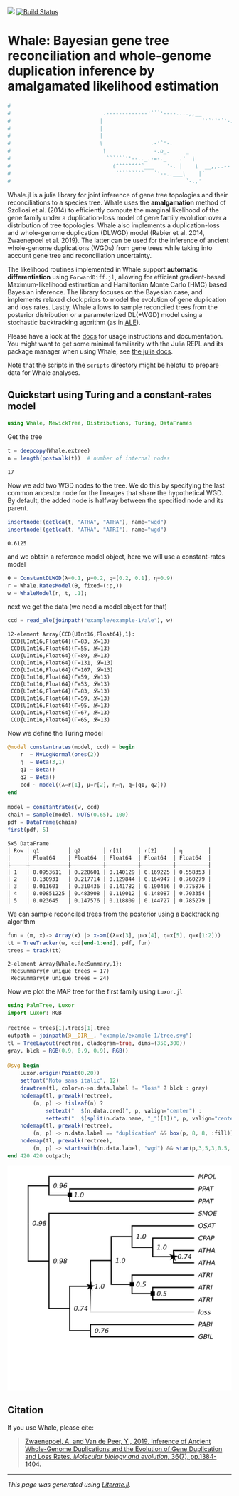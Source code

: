 [![](https://img.shields.io/badge/docs-dev-blue.svg)](https://arzwa.github.io/Whale.jl/dev/index.html)
[![Build Status](https://travis-ci.com/arzwa/Whale.jl.svg?branch=master)](https://travis-ci.com/arzwa/Whale.jl)

# Whale: Bayesian gene tree reconciliation and whole-genome duplication inference by amalgamated likelihood estimation

```julia
#
#                             .-------------'```'----....,,__                        _,
#                            |                               `'`'`'`'-.,.__        .'(
#                            |                                             `'--._.'   )
#                            |                                                   `'-.<
#                            \               .-'`'-.                            -.    `\
#                             \               -.o_.     _                     _,-'`\    |
#                              ``````''--.._.-=-._    .'  \            _,,--'`      `-._(
#                                (^^^^^^^^`___    '-. |    \  __,,..--'                 `
#                                 `````````   `'--..___\    |`
#                                                       `-.,'
```

Whale.jl is a julia library for joint inference of gene tree topologies and their reconciliations to a species tree. Whale uses the **amalgamation** method of Szollosi et al. (2014) to efficiently compute the marginal likelihood of the gene family under a duplication-loss model of gene family evolution over a distribution of tree topologies. Whale also implements a duplication-loss and whole-genome duplication (DLWGD) model (Rabier et al. 2014, Zwaenepoel et al. 2019). The latter can be used for the inference of ancient whole-genome duplications (WGDs) from gene trees while taking into account gene tree and reconciliation uncertainty.

The likelihood routines implemented in Whale support **automatic differentiation** using `ForwardDiff.jl`, allowing for efficient gradient-based Maximum-likelihood estimation and Hamiltonian Monte Carlo (HMC) based Bayesian inference. The library focuses on the Bayesian case, and implements relaxed clock priors to model the evolution of gene duplication and loss rates. Lastly, Whale allows to sample reconciled trees from the posterior distribution or a parameterized DL(+WGD) model using a stochastic backtracking agorithm (as in [ALE](https://github.com/ssolo/ALE)).

Please have a look at the [docs](https://arzwa.github.io/Whale.jl/dev/index.html) for usage instructions and documentation. You might want to get some minimal familiarity with the Julia REPL and its package manager when using Whale, see [the julia docs](https://docs.julialang.org/en/v1/).

Note that the scripts in the `scripts` directory might be helpful to prepare data for Whale analyses.

## Quickstart using Turing and a constant-rates model

```julia
using Whale, NewickTree, Distributions, Turing, DataFrames
```

Get the tree

```julia
t = deepcopy(Whale.extree)
n = length(postwalk(t))  # number of internal nodes
```

```
17
```

Now we add two WGD nodes to the tree. We do this by specifying
the last common ancestor node for the lineages that share the
hypothetical WGD. By default, the added node is halfway between
the specified node and its parent.

```julia
insertnode!(getlca(t, "ATHA", "ATHA"), name="wgd")
insertnode!(getlca(t, "ATHA", "ATRI"), name="wgd")
```

```
0.6125
```

and we obtain a reference model object, here we will use a constant-rates
model

```julia
θ = ConstantDLWGD(λ=0.1, μ=0.2, q=[0.2, 0.1], η=0.9)
r = Whale.RatesModel(θ, fixed=(:p,))
w = WhaleModel(r, t, .1);
```

next we get the data (we need a model object for that)

```julia
ccd = read_ale(joinpath("example/example-1/ale"), w)
```

```
12-element Array{CCD{UInt16,Float64},1}:
 CCD{UInt16,Float64}(Γ=83, 𝓛=13)
 CCD{UInt16,Float64}(Γ=55, 𝓛=13)
 CCD{UInt16,Float64}(Γ=89, 𝓛=13)
 CCD{UInt16,Float64}(Γ=131, 𝓛=13)
 CCD{UInt16,Float64}(Γ=107, 𝓛=13)
 CCD{UInt16,Float64}(Γ=59, 𝓛=13)
 CCD{UInt16,Float64}(Γ=53, 𝓛=13)
 CCD{UInt16,Float64}(Γ=83, 𝓛=13)
 CCD{UInt16,Float64}(Γ=59, 𝓛=13)
 CCD{UInt16,Float64}(Γ=95, 𝓛=13)
 CCD{UInt16,Float64}(Γ=67, 𝓛=13)
 CCD{UInt16,Float64}(Γ=65, 𝓛=13)
```

Now we define the Turing model

```julia
@model constantrates(model, ccd) = begin
    r  ~ MvLogNormal(ones(2))
    η  ~ Beta(3,1)
    q1 ~ Beta()
    q2 ~ Beta()
    ccd ~ model((λ=r[1], μ=r[2], η=η, q=[q1, q2]))
end

model = constantrates(w, ccd)
chain = sample(model, NUTS(0.65), 100)
pdf = DataFrame(chain)
first(pdf, 5)
```

```
5×5 DataFrame
│ Row │ q1         │ q2       │ r[1]     │ r[2]     │ η        │
│     │ Float64    │ Float64  │ Float64  │ Float64  │ Float64  │
├─────┼────────────┼──────────┼──────────┼──────────┼──────────┤
│ 1   │ 0.0953611  │ 0.228601 │ 0.140129 │ 0.169225 │ 0.558353 │
│ 2   │ 0.130931   │ 0.217714 │ 0.129844 │ 0.164947 │ 0.760279 │
│ 3   │ 0.011601   │ 0.310436 │ 0.141782 │ 0.190466 │ 0.775876 │
│ 4   │ 0.00851225 │ 0.483908 │ 0.119012 │ 0.148087 │ 0.703354 │
│ 5   │ 0.023645   │ 0.147576 │ 0.118809 │ 0.144727 │ 0.785279 │
```

We can sample reconciled trees from the posterior using a backtracking algorithm

```julia
fun = (m, x)-> Array(x) |> x->m((λ=x[3], μ=x[4], η=x[5], q=x[1:2]))
tt = TreeTracker(w, ccd[end-1:end], pdf, fun)
trees = track(tt)
```

```
2-element Array{Whale.RecSummary,1}:
 RecSummary(# unique trees = 17)
 RecSummary(# unique trees = 24)
```

Now we plot the MAP tree for the first family using `Luxor.jl`

```julia
using PalmTree, Luxor
import Luxor: RGB

rectree = trees[1].trees[1].tree
outpath = joinpath(@__DIR__, "example/example-1/tree.svg")
tl = TreeLayout(rectree, cladogram=true, dims=(350,300))
gray, blck = RGB(0.9, 0.9, 0.9), RGB()

@svg begin
    Luxor.origin(Point(0,20))
    setfont("Noto sans italic", 12)
    drawtree(tl, color=n->n.data.label != "loss" ? blck : gray)
    nodemap(tl, prewalk(rectree),
        (n, p) -> !isleaf(n) ?
            settext("  $(n.data.cred)", p, valign="center") :
            settext("  $(split(n.data.name, "_")[1])", p, valign="center"))
    nodemap(tl, prewalk(rectree),
        (n, p) -> n.data.label == "duplication" && box(p, 8, 8, :fill))
    nodemap(tl, prewalk(rectree),
        (n, p) -> startswith(n.data.label, "wgd") && star(p,3,5,3,0.5,:fill))
end 420 420 outpath;
```

![](example/example-1/tree.svg)

## Citation

If you use Whale, please cite:

>[Zwaenepoel, A. and Van de Peer, Y., 2019. Inference of Ancient Whole-Genome Duplications and the Evolution of Gene Duplication and Loss Rates. *Molecular biology and evolution*, 36(7), pp.1384-1404.](https://academic.oup.com/mbe/article-abstract/36/7/1384/5475503)

---

*This page was generated using [Literate.jl](https://github.com/fredrikekre/Literate.jl).*

